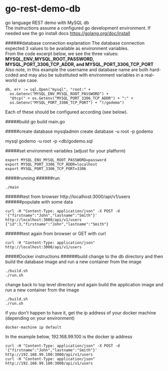 # go-rest-demo-db
go language REST demo with MySQL db  
The instructions assume a configured go development environment.  If needed see the go install docs https://golang.org/doc/install

######database connection explanation
The database connection expected 3 values to be available as environment variables.  
From the code excerpt below, we see the three values: **MYSQL_ENV_MYSQL_ROOT_PASSWORD,
  MYSQL_PORT_3306_TCP_ADDR, and MYSQL_PORT_3306_TCP_PORT**  
Also note, in this example the username and database name are both hard-coded and
may also be substituted with environment variables in a real-world use case.
```
db, err := sql.Open("mysql", "root:" +
  os.Getenv("MYSQL_ENV_MYSQL_ROOT_PASSWORD") +
  "@tcp(" + os.Getenv("MYSQL_PORT_3306_TCP_ADDR") + ":" +
  os.Getenv("MYSQL_PORT_3306_TCP_PORT") + ")/godemo")
```
Each of these should be configured according (see below).


#####build
go build main.go

#####create database
mysqladmin create database -u root -p godemo

mysql godemo -u root -p <db/godemo.sql

#####set environment variables (adjust for your platform)
```
export MYSQL_ENV_MYSQL_ROOT_PASSWORD=password  
export MYSQL_PORT_3306_TCP_ADDR=localhost  
export MYSQL_PORT_3306_TCP_PORT=3306
```
#####running
######run
```
./main
```
######test from browser
http://localhost:3000/api/v1/users
######populate with some data
```
curl -H "Content-Type: application/json" -X POST -d '{"firstname":"John","lastname":"Smith"}' http://localhost:3000/api/v1/users {"id":3,"firstname":"John","lastname":"Smith"}
```
######test again from browser or GET with curl
```
curl -H "Content-Type: application/json" http://localhost:3000/api/v1/users
```
#####Docker instructions
######build
change to the db directory and then build the database image and run a new container from the image   
```
./build.sh  
./run.sh  
```
change back to top level directory and again build the application image and run a new container from the image  
```
./build.sh  
./run.sh  
```
if you don't happen to have it, get the ip address of your docker machine (depending on your environment)  
```
docker-machine ip default  
```
In the example below, 192.168.99.100 is the docker ip address  
```
curl -H "Content-Type: application/json" -X POST -d '{"firstname":"John","lastname":"Smith"}' http://192.168.99.100:3000/api/v1/users  
curl -H "Content-Type: application/json" http://192.168.99.100:3000/api/v1/users  
```
